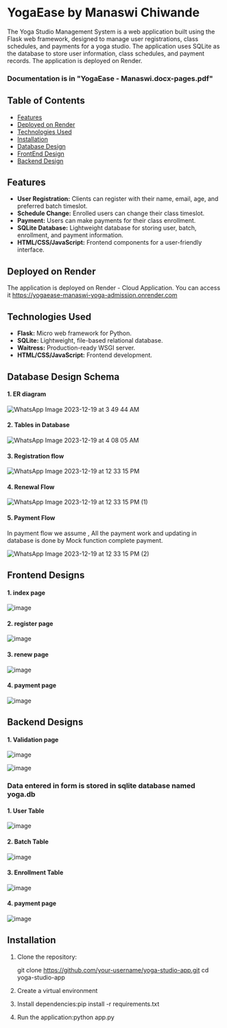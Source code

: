 # YogaEase by Manaswi Chiwande

The Yoga Studio Management System is a web application built using the Flask web framework, designed to manage user registrations, class schedules, and payments for a yoga studio. The application uses SQLite as the database to store user information, class schedules, and payment records. The application is deployed on Render.

### Documentation is in "YogaEase - Manaswi.docx-pages.pdf"


###
## Table of Contents

- [Features](#features)
- [Deployed on Render](#deployed-on-render)
- [Technologies Used](#technologies-used)
- [Installation](#installation)
- [Database Design](#database-design)
- [FrontEnd Design](#frontend-design)
- [Backend Design](#backend-design)





## Features

- **User Registration:** Clients can register with their name, email, age, and preferred batch timeslot.
- **Schedule Change:** Enrolled users can change their class timeslot.
- **Payment:** Users can make payments for their class enrollment.
- **SQLite Database:** Lightweight database for storing user, batch, enrollment, and payment information.
- **HTML/CSS/JavaScript:** Frontend components for a user-friendly interface.

## Deployed on Render
The application is deployed on Render - Cloud Application. You can access it https://yogaease-manaswi-yoga-admission.onrender.com

## Technologies Used

- **Flask:** Micro web framework for Python.
- **SQLite:** Lightweight, file-based relational database.
- **Waitress:** Production-ready WSGI server.
- **HTML/CSS/JavaScript:** Frontend development.

## Database Design Schema 
#### 1. ER diagram
  


![WhatsApp Image 2023-12-19 at 3 49 44 AM](https://github.com/MANASWI-CHIWANDE/YogaEase-Yoga-Addmission-Form/assets/86121472/5922c83c-c26b-4d76-9176-66e5d5a18f76)
 #### 2. Tables in Database 


![WhatsApp Image 2023-12-19 at 4 08 05 AM](https://github.com/MANASWI-CHIWANDE/YogaEase-Yoga-Addmission-Form/assets/86121472/aa0cf591-4111-4cc7-b88e-d0941f22e87e)

#### 3. Registration flow

 ![WhatsApp Image 2023-12-19 at 12 33 15 PM](https://github.com/MANASWI-CHIWANDE/YogaEase-Yoga-Addmission-Form/assets/86121472/b014f879-1f84-4e99-9c56-748b938d29d6)

####  4. Renewal Flow


   ![WhatsApp Image 2023-12-19 at 12 33 15 PM (1)](https://github.com/MANASWI-CHIWANDE/YogaEase-Yoga-Addmission-Form/assets/86121472/531d6426-e33d-4d96-8334-d4c0b89de68d)
#### 5. Payment Flow
In payment flow we assume , All the payment work and updating in database is done by Mock function complete payment. 
   
![WhatsApp Image 2023-12-19 at 12 33 15 PM (2)](https://github.com/MANASWI-CHIWANDE/YogaEase-Yoga-Addmission-Form/assets/86121472/61bfc90d-6b6b-4c14-b2e4-076d2572d508)


## Frontend Designs
#### 1. index page
![image](https://github.com/MANASWI-CHIWANDE/YogaEase-Yoga-Addmission-Form/assets/86121472/de6f0e7f-f795-472e-819e-76b35a6104f0)

#### 2. register page
![image](https://github.com/MANASWI-CHIWANDE/YogaEase-Yoga-Addmission-Form/assets/86121472/68b7b74a-0037-43ce-a01b-be7ba4ed16c2)

#### 3. renew page
![image](https://github.com/MANASWI-CHIWANDE/YogaEase-Yoga-Addmission-Form/assets/86121472/876d32c6-f56e-442a-8d8a-b730ea590d2f)

#### 4. payment page
![image](https://github.com/MANASWI-CHIWANDE/YogaEase-Yoga-Addmission-Form/assets/86121472/a57a90e3-fd3c-4bea-8a0a-6dafd4a243c3)



## Backend Designs
#### 1. Validation page

![image](https://github.com/MANASWI-CHIWANDE/YogaEase-Yoga-Addmission-Form/assets/86121472/e359f133-94df-40cc-aff2-a228803120ff)

![image](https://github.com/MANASWI-CHIWANDE/YogaEase-Yoga-Addmission-Form/assets/86121472/5d7f47a7-2306-417d-bde0-be1748404852)

### Data entered in form is stored in sqlite database named yoga.db
#### 1. User Table
![image](https://github.com/MANASWI-CHIWANDE/YogaEase-Yoga-Addmission-Form/assets/86121472/8be88f8f-8303-408a-99ff-7916ca8bc02e)
#### 2. Batch Table
![image](https://github.com/MANASWI-CHIWANDE/YogaEase-Yoga-Addmission-Form/assets/86121472/ad2e5d45-15b8-44d0-8476-4197d16e9d44)

#### 3. Enrollment Table
![image](https://github.com/MANASWI-CHIWANDE/YogaEase-Yoga-Addmission-Form/assets/86121472/382fa23c-0de2-493e-aa94-7ffb15c3bf63)

#### 4. payment page
![image](https://github.com/MANASWI-CHIWANDE/YogaEase-Yoga-Addmission-Form/assets/86121472/c5175528-d1a7-4a25-afec-6e94072dbd84)


## Installation

1. Clone the repository:

   git clone https://github.com/your-username/yoga-studio-app.git
   cd yoga-studio-app
2. Create a virtual environment 
3. Install dependencies:pip install -r requirements.txt
4. Run the application:python app.py

